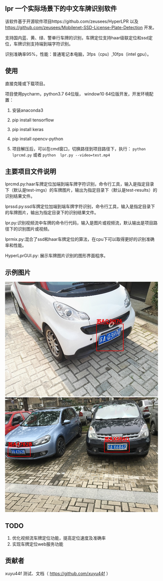 ## lpr 一个实际场景下的中文车牌识别软件
该软件基于开源软件项目https://github.com/zeusees/HyperLPR 以及 https://github.com/zeusees/Mobilenet-SSD-License-Plate-Detection 开发。

支持国内蓝、黄、绿、警单行车牌的识别，车牌定位支持haar级联定位和ssd定位，车牌识别支持端到端字符识别。

识别准确率95%，性能：普通笔记本电脑，3fps（cpu）,10fps（intel gpu）。

## 使用

直接克隆或下载项目。

项目使用pycharm，python3.7 64位版， window10 64位版开发，开发环境配置：

1. 安装anaconda3

2. pip install tensorflow
   
3. pip install keras
   
4. pip install opencv-python
   
5. 项目解压后，可以在cmd窗口，切换路径到项目路径下，执行： `python lprcmd.py` 或者 `python  lpr.py --video=test.mp4`
   
## 主要项目文件说明

lprcmd.py:haar车牌定位加端到端车牌字符识别，命令行工具，输入是指定目录下（默认是test-imgs）的车牌图片，输出为指定目录下（默认是test-results）的识别结果文件。

lprssd.py:ssd车牌定位加端到端车牌字符识别，命令行工具，输入是指定目录下的车牌图片，输出为指定目录下的识别结果文件。

lpr.py:识别视频流中车牌的命令行代码，输入是图片或视频流，默认输出是项目路径下的识别图片或视频。

lprmix.py:混合了ssd和haar车牌定位的算法，在cpu下可以取得更好的识别准确率和性能。
   
HyperLprGUI.py: 展示车牌图片识别的图形界面程序。

## 示例图片
![1](./test-results/1.jpg) 
![2](./test-results/3.jpg)

## TODO
1. 优化视频流车牌定位功能，提高定位速度及准确率
2. 实现车牌定位web服务功能

## 贡献者
xuyu44f 测试、文档（ https://github.com/xuyu44f ）

